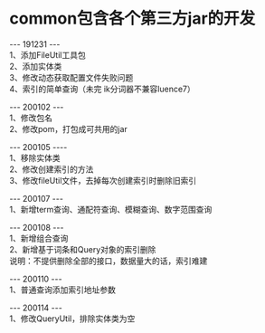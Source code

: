 # common包含各个第三方jar的开发
--- 191231 ---  
1、添加FileUtil工具包  
2、添加实体类  
3、修改动态获取配置文件失败问题  
4、索引的简单查询（未完 ik分词器不兼容luence7）


--- 200102 ---  
1、修改包名  
2、修改pom，打包成可共用的jar

--- 200105 ----  
1、移除实体类  
2、修改创建索引的方法  
3、修改fileUtil文件，去掉每次创建索引时删除旧索引 

--- 200107 ---  
1、新增term查询、通配符查询、模糊查询、数字范围查询

--- 200108 ---  
1、新增组合查询  
2、新增基于词条和Query对象的索引删除  
说明：不提供删除全部的接口，数据量大的话，索引难建   

--- 200110 ---  
1、普通查询添加索引地址参数  

--- 200114 ---  
1、修改QueryUtil，排除实体类为空  